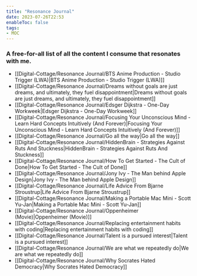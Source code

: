 ```yaml
---
title: "Resonance Journal"
date: 2023-07-26T22:53
enableToc: false
tags:
- MOC
---
```

### A free-for-all list of all the content I consume that resonates with me. 



- [[Digital-Cottage/Resonance Journal/BTS Anime Production - Studio Trigger (LWA)|BTS Anime Production - Studio Trigger (LWA)]]
- [[Digital-Cottage/Resonance Journal/Dreams without goals are just dreams, and ultimately, they fuel disappointment|Dreams without goals are just dreams, and ultimately, they fuel disappointment]]
- [[Digital-Cottage/Resonance Journal/Edsger Dijkstra - One-Day Workweek|Edsger Dijkstra - One-Day Workweek]]
- [[Digital-Cottage/Resonance Journal/Focusing Your Unconscious Mind - Learn Hard Concepts Intuitively (And Forever)|Focusing Your Unconscious Mind - Learn Hard Concepts Intuitively (And Forever)]]
- [[Digital-Cottage/Resonance Journal/Go all the way|Go all the way]]
- [[Digital-Cottage/Resonance Journal/HiddenBrain - Strategies Against Ruts And Stuckness|HiddenBrain - Strategies Against Ruts And Stuckness]]
- [[Digital-Cottage/Resonance Journal/How To Get Started - The Cult of Done|How To Get Started - The Cult of Done]]
- [[Digital-Cottage/Resonance Journal/Jony Ivy - The Man behind Apple Design|Jony Ivy - The Man behind Apple Design]]
- [[Digital-Cottage/Resonance Journal/Life Advice From Bjarne Stroustrup|Life Advice From Bjarne Stroustrup]]
- [[Digital-Cottage/Resonance Journal/Making a Portable Mac Mini - Scott Yu-Jan|Making a Portable Mac Mini - Scott Yu-Jan]]
- [[Digital-Cottage/Resonance Journal/Oppenheimer (Movie)|Oppenheimer (Movie)]]
- [[Digital-Cottage/Resonance Journal/Replacing entertainment habits with coding|Replacing entertainment habits with coding]]
- [[Digital-Cottage/Resonance Journal/Talent is a pursued interest|Talent is a pursued interest]]
- [[Digital-Cottage/Resonance Journal/We are what we repeatedly do|We are what we repeatedly do]]
- [[Digital-Cottage/Resonance Journal/Why Socrates Hated Democracy|Why Socrates Hated Democracy]]


